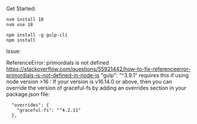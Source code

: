 Get Started:
```
nvm install 18
nvm use 18
```
```
npm install -g gulp-cli
npm install
```


Issue:

ReferenceError: primordials is not defined
https://stackoverflow.com/questions/55921442/how-to-fix-referenceerror-primordials-is-not-defined-in-node-js
"gulp": "^3.9.1" requires this if using node version >16 :
If your version is v16.14.0 or above, then you can override the version of graceful-fs by adding an overrides section in your package.json file:
```
  "overrides": {
    "graceful-fs": "^4.2.11"
  },
```


